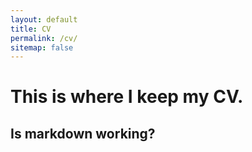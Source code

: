 ```yaml
---
layout: default
title: CV
permalink: /cv/
sitemap: false
---
```


# This is where I keep my CV.
## Is markdown working? 
